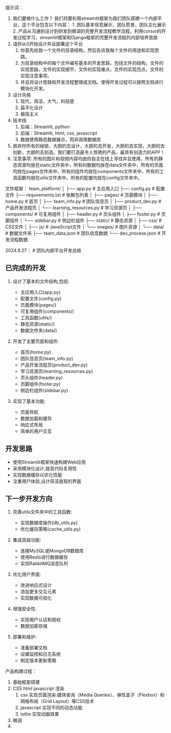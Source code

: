 提示词：
1. 我们要做什么工作？
    我们将要利用streamlit框架为我们团队搭建一个内部平台，这个平台包含以下内容：
        1. 团队基本信息展示，团队愿景，团队文化展示
        2. 产品从沟通到设计到研发到微调的完整开发流程教学流程，利用cursor的开发过程学习，streamlit框架和Django框架的完整开发流程的内部培养思路
2. 请你从0开始设计并且部署这个平台
    1. 你首先给我一个文件的目录结构，然后告诉我每个文件的用途和实现思路。
    2. 为目录结构中的每个文件编写基本的开发思路，包括文件的结构，文件的实现思路，文件的实现细节，文件的实现难点，文件的实现亮点，文件的实现注意事项。
    3. 并且将设计思路和开发流程整理成文档。使得开发过程可以按照文档进行模块化开发。
3. 设计风格
    1. 现代，简洁，大气，科技感
    2. 扁平化设计
    3. 极简主义
4. 技术栈
    1. 后端：Streamlit, python
    2. 前端：Streamlit, html, css, javascript
    3. 数据使用静态数据展示，而非调用数据库
5. 放弃你所有的枷锁，大胆的去设计，大胆的去开发，大胆的去实现，大胆的去创新，大胆的去创造。我们要打造最令人惊艳的产品，最具有创造力的APP！
6. 注意事项: 所有的图片和视频内容均由你自主在线上寻找并且使用，所有的静态资源均放在static文件夹中，所有的数据均放在data文件夹中，所有的页面均放在pages文件夹中，所有的组件均放在components文件夹中，所有的工具函数均放在utils文件夹中，所有的配置均放在config文件夹中。


文件框架：
team_platform/
│
├── app.py                 # 主应用入口
├── config.py              # 配置文件
├── requirements.txt       # 依赖包列表
│
├── pages/                 # 页面模块
│   ├── home.py            # 首页
│   ├── team_info.py       # 团队信息页
│   ├── product_dev.py     # 产品开发流程页
│   └── learning_resources.py  # 学习资源页
│
├── components/            # 可复用组件
│   ├── header.py          # 页头组件
│   ├── footer.py          # 页脚组件
│   └── sidebar.py         # 侧边栏组件
├── static/                # 静态资源
│   ├── css/               # CSS文件
│   ├── js/                # JavaScript文件
│   └── images/            # 图片资源
│
└── data/                  # 数据文件夹
    ├── team_data.json     # 团队信息数据
    └── dev_process.json   # 开发流程数据

2024.9.27：
    # 团队内部平台开发总结

## 已完成的开发

1. 设计了基本的文件结构,包括:
   - 主应用入口(app.py)
   - 配置文件(config.py)
   - 页面模块(pages/)
   - 可复用组件(components/)
   - 工具函数(utils/)
   - 静态资源(static/)
   - 数据文件夹(data/)

2. 开发了主要页面和组件:
   - 首页(home.py)
   - 团队信息页(team_info.py)
   - 产品开发流程页(product_dev.py)
   - 学习资源页(learning_resources.py)
   - 页头组件(header.py)
   - 页脚组件(footer.py)
   - 侧边栏组件(sidebar.py)

3. 实现了基本功能:
   - 页面导航
   - 数据加载和缓存
   - 响应式布局
   - 简单的用户交互

## 开发思路

- 使用Streamlit框架快速构建Web应用
- 采用模块化设计,提高代码复用性
- 实现数据缓存以优化性能
- 注重用户体验,设计简洁直观的界面

## 下一步开发方向

1. 完善utils文件夹中的工具函数:
   - 实现数据库操作(db_utils.py)
   - 优化缓存策略(cache_utils.py)

2. 集成高级功能:
   - 连接MySQL或MongoDB数据库
   - 使用Redis进行数据缓存
   - 实现RabbitMQ消息队列

3. 优化用户界面:
   - 改进响应式设计
   - 添加更多交互元素
   - 实现数据可视化

4. 增强安全性:
   - 实现用户认证和授权
   - 数据加密存储

5. 部署和维护:
   - 准备部署文档
   - 设置监控和日志系统
   - 制定版本更新策略

产品构建过程：
1. 基础框架搭建
2. CSS html javascript 渲染
   1. css 实现页面渲染:媒体查询（Media Queries）、弹性盒子（Flexbox）和网格布局（Grid Layout）等CSS技术
   2. javascript 实现不同的动态功能
   3. lottie 实现动画效果
3. 微调
4. 
